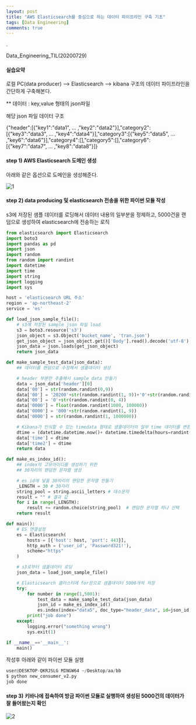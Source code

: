 ```yaml
---
layout: post
title: "AWS Elasticsearch를 중심으로 하는 데이터 파이프라인 구축 기초"
tags: [Data Engineering]
comments: true
---
```


.

Data_Engineering_TIL(20200729)


#### 실습요약

로컬 PC(data producer) --> Elasticsearch --> kibana 구조의 데이터 파이프라인을 간단하게 구축해본다.


** 데이터 : key,value 형태의 json파일

해당 json 파일 데이터 구조

{"header":[{"key1":"data1", ... ,"key2":"data2"}],"category2":[{"key3":"data3", ... ,"key4":"data4"}],"category3":[{"key5":"data5", ... ,"key6":"data6"}],"category4":[],"category5":[],"category6":[{"key7":"data7", ... ,"key8":"data8"}]}


#### step 1) AWS Elasticsearch 도메인 생성

아래와 같은 옵션으로 도메인을 생성해준다.

![1](https://user-images.githubusercontent.com/41605276/88746771-431db800-d188-11ea-993a-976ee90ec8a0.png)


#### step 2) data producing 및 elasticsearch 전송을 위한 파이썬 모듈 작성

s3에 저장된 샘플 데이터를 로딩해서 데이터 내용의 일부분을 정제하고, 5000건을 랜덤으로 생성하여 elasticsearch에 전송하는 로직


```python
from elasticsearch import Elasticsearch
import boto3
import pandas as pd
import json
import random
from random import randint
import datetime
import time
import string
import logging
import sys

host = 'elasticsearch URL 주소'
region = 'ap-northeast-2'
service = 'es'

def load_json_sample_file():
    # s3에 저장된 sample json 파일 load
    s3 = boto3.resource('s3')
    json_object = s3.Object('bucket_name', 'tran.json')
    get_json_object = json_object.get()['Body'].read().decode('utf-8')
    json_data = json.loads(get_json_object)
    return json_data

def make_sample_test_data(json_data):
    ## 데이터를 랜덤으로 수정해서 샘플데이터 생성

    # header 부분만 추출해서 sample data 만들기
    data = json_data['header'][0]
    data['00'] = str(random.randint(0,9))
    data['00'] = '20200'+str(random.randint(1, 9))+'0'+str(random.randint(1,9))
    data['00'] = '0'+str(random.randint(0, 4))
    data['0000'] = float(random.randint(1000, 100000))
    data['0000'] = '000'+str(random.randint(1, 9))
    data['0000'] = str(random.randint(1, 1000000))

    # Kibana가 인식할 수 있는 timedata 형태로 샘플데이터의 일부 time 데이터를 변환하는 작업
    dtime = (datetime.datetime.now()+ datetime.timedelta(hours=randint(-5,5))).strftime('%Y/%m/%d %H:%M:%S')
    data['time'] = dtime
    data['time2'] = dtime
    return data

def make_es_index_id():
    ## index의 고유아이디를 생성하기 위한
    ## 30자리의 랜덤한 문자열 생성

    # es id에 넣을 30자리의 랜덤한 문자열 만들기
    _LENGTH = 30 # 30자리
    string_pool = string.ascii_letters # 대소문자
    result = "" # 결과 값
    for i in range(_LENGTH):
        result += random.choice(string_pool)  # 랜덤한 문자열 하나 선택
    return result

def main():
    # ES 연결설정
    es = Elasticsearch(
        hosts = [{'host': host, 'port': 443}],
        http_auth = ('user_id', 'Password321!'),
        scheme="https"
    )

    # s3로부터 샘플데이터 로딩
    json_data = load_json_sample_file()

    # Elasticsearch 클러스터에 for문으로 샘플데이터 5000개씩 저장
    try:
        for number in range(1,5001):
            test_data = make_sample_test_data(json_data)
            json_id = make_es_index_id()
            es.index(index="data5", doc_type="header_data", id=json_id, body=test_data)
        print("job done")
    except:
        logging.error("something wrong")
        sys.exit(1)

if __name__=='__main__':
    main()
```

작성후 아래와 같이 파이썬 모듈 실행


```python
user@DESKTOP-QKRJSLG MINGW64 ~/Desktop/aa/bb
$ python new_consumer_v2.py
job done
```

#### step 3) 키바나에 접속하여 방금 파이썬 모듈로 실행하여 생성된 5000건의 데이터가 잘 들어왔는지 확인

![2](https://user-images.githubusercontent.com/41605276/88748680-93971480-d18c-11ea-89ac-c464829bb6e9.png)
